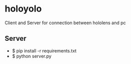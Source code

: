 # holoyolo

Client and Server for connection between hololens and pc

## Server

- $ pip install -r requirements.txt
- $ python server.py
